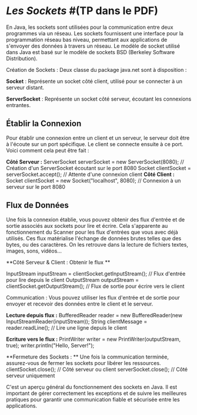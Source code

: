 # ***Les Sockets*** #(TP dans le PDF)
En Java, les sockets sont utilisées pour la communication entre deux programmes via un réseau. Les sockets fournissent une interface pour la programmation réseau bas niveau, permettant aux applications de s'envoyer des données à travers un réseau. Le modèle de socket utilisé dans Java est basé sur le modèle de sockets BSD (Berkeley Software Distribution).

Création de Sockets : Deux classe  du package java.net sont à disposition :

**Socket** : Représente un socket côté client, utilisé pour se connecter à un serveur distant.

**ServerSocket** : Représente un socket côté serveur, écoutant les connexions entrantes.

## Établir la  Connexion
Pour établir une connexion entre un client et un serveur, le serveur doit être à l'écoute sur un port spécifique. Le client se connecte ensuite à ce port. Voici comment cela peut être fait :

**Côté Serveur :**
ServerSocket serverSocket = new ServerSocket(8080); // Création d'un ServerSocket écoutant sur le port 8080
Socket clientSocket = serverSocket.accept(); // Attente d'une connexion client
**Côté Client :**
Socket clientSocket = new Socket("localhost", 8080); // Connexion à un serveur sur le port 8080

## Flux de Données 
 Une fois la connexion établie, vous pouvez obtenir des flux d'entrée et de sortie associés aux sockets pour lire et écrire. Cela s'apparente au fonctionnement du Scanner pour les flux d'entrées que vous avec déjà utilisés.
 Ces flux matérialise l'échange de données brutes telles que des bytes, ou des caractères. On les retrouve dans la lecture de fichiers textes,  images, sons, vidéos...

**Côté Serveur & Client : Obtenir le flux **

InputStream inputStream = clientSocket.getInputStream(); // Flux d'entrée pour lire depuis le client
OutputStream outputStream = clientSocket.getOutputStream(); // Flux de sortie pour écrire vers le client

Communication : Vous pouvez utiliser les flux d'entrée et de sortie pour envoyer et recevoir des données entre le client et le serveur.

**Lecture depuis flux :**
BufferedReader reader = new BufferedReader(new InputStreamReader(inputStream));
String clientMessage = reader.readLine(); // Lire une ligne depuis le client

**Ecriture vers le flux :**
PrintWriter writer = new PrintWriter(outputStream, true);
writer.println("Hello, Server!"); 

**Fermeture des Sockets : **
Une fois la communication terminée, assurez-vous de fermer les sockets pour libérer les ressources.
clientSocket.close(); // Côté serveur ou client
serverSocket.close(); // Côté serveur uniquement

C'est un aperçu général du fonctionnement des sockets en Java. Il est important de gérer correctement les exceptions et de suivre les meilleures pratiques pour garantir une communication fiable et sécurisée entre les applications.
